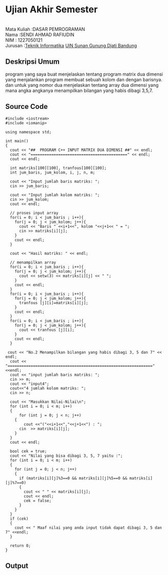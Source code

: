 # Ujian Akhir Semester 
<br>Mata Kuliah 	:DASAR PEMROGRAMAN
<br> Nama		:SENDI AHMAD RAFIUDIN
<br>NIM		:	1227050121
<br>Jurusan		:[Teknik Informatika](http://if.uinsgd.ac.id/) [UIN Sunan Gunung Djati Bandung](https://uinsgd.ac.id/) 

## Deskripsi Umum
program yang saya buat menjelaskan tentang program matrix dua dimensi yang menjalankan program membuat sebuah kolom dan dengan barisnya. dan untuk yang nomor dua menjelaskan tentang array dua dimensi yang mana angka angkanya menampilkan bilangan yang habis dibagi 3,5,7.

## Source Code
    #include <iostream>
    #include <iomanip>

    using namespace std;

    int main()
    {
      cout << "##  PROGRAM C++ INPUT MATRIX DUA DIMENSI ##" << endl;
      cout << "==========================================" << endl;
      cout << endl;

      int matriks[100][100], tranfous[100][100];
      int jum_baris, jum_kolom, i, j, n, m;

      cout << "Input jumlah baris matriks: ";
      cin >> jum_baris;

      cout << "Input jumlah kolom matriks: ";
      cin >> jum_kolom;
      cout << endl;

      // proses input array
      for(i = 0; i < jum_baris ; i++){
        for(j = 0; j < jum_kolom; j++){
          cout << "Baris " <<i+1<<", kolom "<<j+1<< " = ";
          cin >> matriks[i][j];
        }
        cout << endl;
      }

      cout << "Hasil matriks: " << endl;

      // menampilkan array
      for(i = 0; i < jum_baris ; i++){
        for(j = 0; j < jum_kolom; j++){
          cout << setw(3) << matriks[i][j] << " ";
        }
        cout << endl;
      }
      for(i = 0; i < jum_baris ; i++){
        for(j = 0; j < jum_kolom; j++){
          tranfous [j][i]=matriks[i][j];
        }
        cout << endl;
      }
      for(i = 0; i < jum_baris ; i++){
        for(j = 0; j < jum_kolom; j++){
          cout << tranfous [j][i];
        }
        cout << endl;
      }

     cout << "No.2 Menampilkan bilangan yang habis dibagi 3, 5 dan 7" << endl;
      cout << "==============================================================="<<endl;
      cout << "input jumlah baris matriks: ";
      cin >> m;
      cout << "input4";
      cout<<"4 jumlah kolom matriks: ";
      cin >> n;

      cout << "Masukkan Nilai-Nilai\n";
      for (int i = 0; i < m; i++)
      {
          for (int j = 0; j < n; j++)
        {
            cout <<"("<<i+1<<","<<j+1<<") : ";
          cin  >> matriks[i][j];
        }
      }
      cout << endl;

      bool cek = true;
      cout << "Nilai yang bisa dibagi 3, 5, 7 yaitu :";
      for (int i = 0; i < m; i++)
      {
        for (int j = 0; j < n; j++)
        {
          if (matriks[i][j]%3==0 && matriks[i][j]%5==0 && matriks[i][j]%7==0)
          {
            cout << " " << matriks[i][j];
            cout << endl;
            cek = false;
          }
        }
      }
      if (cek)
      {
        cout << " Maaf nilai yang anda input tidak dapat dibagi 3, 5 dan 7" <<endl;
      }

      return 0;
    }

## Output
